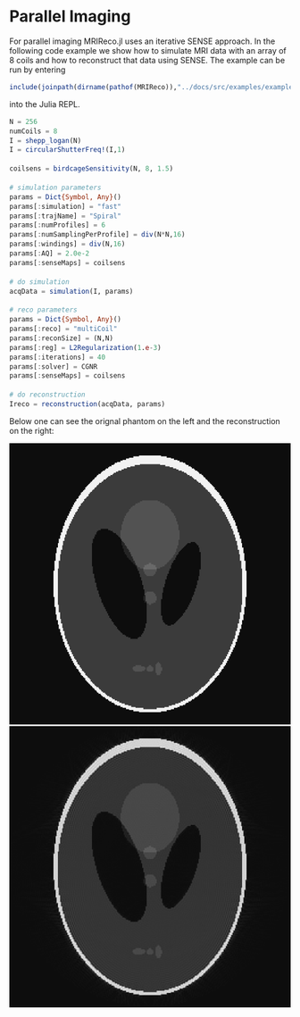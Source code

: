 # Parallel Imaging

For parallel imaging MRIReco.jl uses an iterative SENSE approach. In the following
code example we show how to simulate MRI data with an array of 8 coils and how to
reconstruct that data using SENSE. The example can be run by entering
```julia
include(joinpath(dirname(pathof(MRIReco)),"../docs/src/examples/exampleSENSE.jl"))
```
into the Julia REPL.
```julia
N = 256
numCoils = 8
I = shepp_logan(N)
I = circularShutterFreq!(I,1)

coilsens = birdcageSensitivity(N, 8, 1.5)

# simulation parameters
params = Dict{Symbol, Any}()
params[:simulation] = "fast"
params[:trajName] = "Spiral"
params[:numProfiles] = 6
params[:numSamplingPerProfile] = div(N*N,16)
params[:windings] = div(N,16)
params[:AQ] = 2.0e-2
params[:senseMaps] = coilsens

# do simulation
acqData = simulation(I, params)

# reco parameters
params = Dict{Symbol, Any}()
params[:reco] = "multiCoil"
params[:reconSize] = (N,N)
params[:reg] = L2Regularization(1.e-3)
params[:iterations] = 40
params[:solver] = CGNR
params[:senseMaps] = coilsens

# do reconstruction
Ireco = reconstruction(acqData, params)

```
Below one can see the orignal phantom on the left and the reconstruction on the right:

![Phantom](./assets/phantom.png)
![Reconstruction](./assets/senseReco.png)
